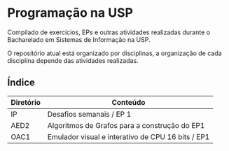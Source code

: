 # Programação na USP
Compilado de exercícios, EPs e outras atividades realizadas durante o Bacharelado em Sistemas de Informação na USP.

O repositório atual está organizado por disciplinas, a organização de cada disciplina depende das atividades realizadas.

## Índice
|Diretório|Conteúdo|
|-|-|
|IP|Desafios semanais / EP 1|
|AED2|Algoritmos de Grafos para a construção do EP1|
|OAC1|Emulador visual e interativo de CPU 16 bits / EP1|
